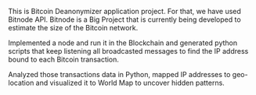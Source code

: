 This is Bitcoin Deanonymizer application project. For that, we have used Bitnode API. Bitnode is a Big Project that is currently being developed to estimate the size of the Bitcoin network.

Implemented a node and run it in the Blockchain and generated python scripts that keep listening all broadcasted messages to find the IP address bound to each Bitcoin transaction.

Analyzed those transactions data in Python, mapped IP addresses to geo-location and visualized it to World Map to uncover hidden patterns.